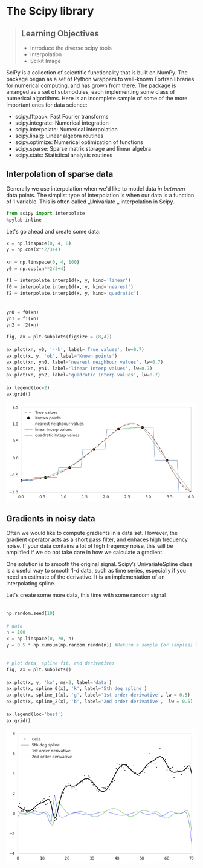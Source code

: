 # The Scipy library

> ## Learning Objectives
> *  Introduce the diverse scipy tools
> * Interpolation
> * Scikit Image


SciPy is a collection of scientific functionality that is built on NumPy. The package began as a set of Python wrappers to well-known Fortran libraries for numerical computing, and has grown from there. The package is arranged as a set of submodules, each implementing some class of numerical algorithms. Here is an incomplete sample of some of the more important ones for data science:

* scipy.fftpack: Fast Fourier transforms
* scipy.integrate: Numerical integration
* scipy.interpolate: Numerical interpolation
* scipy.linalg: Linear algebra routines
* scipy.optimize: Numerical optimization of functions
* scipy.sparse: Sparse matrix storage and linear algebra
* scipy.stats: Statistical analysis routines

## Interpolation of sparse data

Generally we use interpolation when we'd like to model data _in between_ data points. The simplist type of interpolation is when our data is a function of 1 variable. This is often called _Univariate _ interpolation in Scipy. 

```python
from scipy import interpolate
%pylab inline

```

Let's go ahead and create some data:

```python
x = np.linspace(0, 4, 8)
y = np.cos(x**2/3+4)

xn = np.linspace(0, 4, 100)
y0 = np.cos(xn**2/3+4)
```

```python
f1 = interpolate.interp1d(x, y, kind='linear')
f0 = interpolate.interp1d(x, y, kind='nearest')
f2 = interpolate.interp1d(x, y, kind='quadratic')


yn0 = f0(xn)
yn1 = f1(xn)
yn2 = f2(xn)
```

```python
fig, ax = plt.subplots(figsize = (8,4))

ax.plot(xn, y0, '--k', label='True values', lw=0.7)
ax.plot(x, y, 'ok', label='Known points')
ax.plot(xn, yn0, label='nearest neighbour values', lw=0.7)
ax.plot(xn, yn1, label='linear Interp values', lw=0.7)
ax.plot(xn, yn2, label='quadratic Interp values', lw=0.7)

ax.legend(loc=2)
ax.grid()
```

![Interpolation](../fig/interp.png)


## Gradients in noisy data

Often we would like to compute gradients in a data set. However, the gradient operator acts as a short pass filter, and enhaces high frequency noise. If your data contains a lot of high freqency noise, this will be amplified if we do not take care in how we calculate a gradient. 

One solution is to smooth the original signal. Scipy’s UnivariateSpline class is a useful way to smooth 1-d data, such as time series, especially if you need an estimate of the derivative. It is an implementation of an interpolating spline. 

Let's create some more data, this time with some random signal

```python

np.random.seed(10)

# data
n = 100
x = np.linspace(0, 70, n)
y = 0.5 * np.cumsum(np.random.randn(n)) #Return a sample (or samples) from the "standard normal" distribution.
```

```python

# plot data, spline fit, and derivatives
fig, ax = plt.subplots()

ax.plot(x, y, 'ko', ms=2, label='data')
ax.plot(x, spline_0(x), 'k', label='5th deg spline')
ax.plot(x, spline_1(x), 'g', label='1st order derivative', lw = 0.5)
ax.plot(x, spline_2(x), 'b', label='2nd order derivative',  lw = 0.5)

ax.legend(loc='best')
ax.grid()
```

![Spline](../fig/grad_noisy.png)
